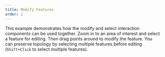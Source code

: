 ```yaml
---
title: Modify Features
order: 1
---
```


This example demonstrates how the modify and select interaction components can 
be used together. Zoom in to an area of interest and select a feature for editing. 
Then drag points around to modify the feature. You can preserve topology by 
selecting multiple features before editing (`Shift+Click` to select multiple features).